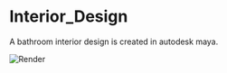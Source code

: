 # Interior_Design

A bathroom interior design is created in autodesk maya.

![Render](https://github.com/namastudio2432/Interior_Design/blob/master/images/Render.jpg)
